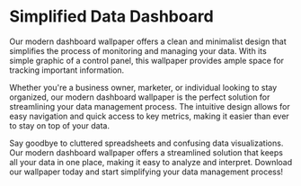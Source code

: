 <!--font:Roboto-->

# Simplified Data Dashboard

Our modern dashboard wallpaper offers a clean and minimalist design that simplifies the process of monitoring and managing your data. With its simple graphic of a control panel, this wallpaper provides ample space for tracking important information.

Whether you're a business owner, marketer, or individual looking to stay organized, our modern dashboard wallpaper is the perfect solution for streamlining your data management process. The intuitive design allows for easy navigation and quick access to key metrics, making it easier than ever to stay on top of your data.

Say goodbye to cluttered spreadsheets and confusing data visualizations. Our modern dashboard wallpaper offers a streamlined solution that keeps all your data in one place, making it easy to analyze and interpret. Download our wallpaper today and start simplifying your data management process!

<!--

Write me markdown content of website with wallpaper:

"A wallpaper with a simple graphic of a digital dashboard or control panel, with space for monitoring and managing data."

The header of the page should not be copy of the text but rather a real content of the website which is using this wallpaper.


---


# Data Dashboard Management Wallpaper

This wallpaper features a sleek and modern graphic of a digital dashboard or control panel, designed to help you monitor and manage your data with ease. With its clean lines and minimalist design, this wallpaper is perfect for anyone who wants to stay organized and on top of their data.

Whether you're a business owner looking to keep track of sales and revenue, a marketer monitoring website traffic and engagement, or just someone who wants to stay on top of personal goals and habits, this wallpaper is the perfect way to stay focused and motivated.

So why wait? Download this stunning wallpaper today and start taking control of your data like never before!


---


Heading should not include word "wallpaper". The website should not be about the wallpaper itself, wallpaper is just a related background, rewrite whole content.


---


# Simplify Data Management with a Digital Dashboard

Our digital dashboard wallpaper offers a clean and minimalist design that provides ample space for monitoring and managing data. With its simple graphic of a control panel, this wallpaper is the perfect background for anyone looking to stay organized and on top of their data.

Whether you're a business owner, marketer, or individual looking to track personal goals and habits, our digital dashboard wallpaper can help simplify your data management process. The sleek design allows for easy navigation and quick access to important information, making it easier than ever to stay on top of your data.

Say goodbye to cluttered spreadsheets and confusing data visualizations. Our digital dashboard wallpaper offers a streamlined solution that keeps all your data in one place, making it easy to analyze and interpret. Download our wallpaper today and start simplifying your data management process!


---


Heading is too long, rewrite whole content.


---


# Streamline Your Data Management with a Digital Dashboard

Our digital dashboard wallpaper offers a sleek and modern design that simplifies the process of monitoring and managing your data. With its minimalist graphic of a control panel, this wallpaper provides ample space for tracking important information.

Whether you're a business owner, marketer, or individual looking to stay organized, our digital dashboard wallpaper is the perfect solution for streamlining your data management process. The intuitive design allows for easy navigation and quick access to key metrics, making it easier than ever to stay on top of your data.

Gone are the days of cluttered spreadsheets and confusing data visualizations. Our digital dashboard wallpaper offers a streamlined solution that keeps all your data in one place, making it easy to analyze and interpret. Download our wallpaper today and start simplifying your data management process!


---


Heading is too long, rewrite whole content.


---


Heading is too long, rewrite whole content.


---


# Simplify Data Management with a Modern Dashboard

Our modern dashboard wallpaper offers a clean and minimalist design that simplifies the process of monitoring and managing your data. With its simple graphic of a control panel, this wallpaper provides ample space for tracking important information.

Whether you're a business owner, marketer, or individual looking to stay organized, our modern dashboard wallpaper is the perfect solution for streamlining your data management process. The intuitive design allows for easy navigation and quick access to key metrics, making it easier than ever to stay on top of your data.

Say goodbye to cluttered spreadsheets and confusing data visualizations. Our modern dashboard wallpaper offers a streamlined solution that keeps all your data in one place, making it easy to analyze and interpret. Download our wallpaper today and start simplifying your data management process!


---


Write me a Google font which is best fitting for the website.

Pick from the list:
- Orbitron
- Dancing Script
- Roboto
- Exo 2
- Open Sans
- Raleway
- Inter
- Futura
- Great Vibes
- Montserrat
- Barlow Condensed
- Lobster
- Playfair Display
- Lato
- Poppins
- IBM Plex Sans
- Alegreya


Write just the font name nothing else.


---


I would recommend using "Roboto" for the website.

-->
